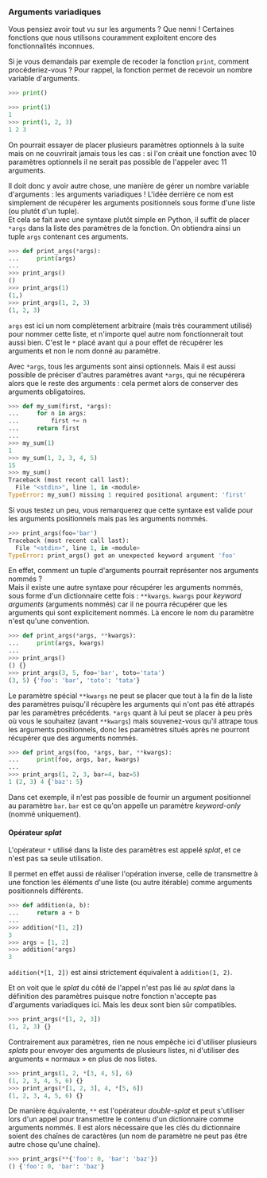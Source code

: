 ### Arguments variadiques

Vous pensiez avoir tout vu sur les arguments ? Que nenni !
Certaines fonctions que nous utilisons couramment exploitent encore des fonctionnalités inconnues.

Si je vous demandais par exemple de recoder la fonction `print`, comment procéderiez-vous ?
Pour rappel, la fonction permet de recevoir un nombre variable d'arguments.

```python
>>> print()

>>> print(1)
1
>>> print(1, 2, 3)
1 2 3
```

On pourrait essayer de placer plusieurs paramètres optionnels à la suite mais on ne couvrirait jamais tous les cas : si l'on créait une fonction avec 10 paramètres optionnels il ne serait pas possible de l'appeler avec 11 arguments.

Il doit donc y avoir autre chose, une manière de gérer un nombre variable d'arguments : les arguments variadiques !
L'idée derrière ce nom est simplement de récupérer les arguments positionnels sous forme d'une liste (ou plutôt d'un tuple).  
Et cela se fait avec une syntaxe plutôt simple en Python, il suffit de placer `*args` dans la liste des paramètres de la fonction.
On obtiendra ainsi un tuple `args` contenant ces arguments.

```python
>>> def print_args(*args):
...     print(args)
... 
>>> print_args()
()
>>> print_args(1)
(1,)
>>> print_args(1, 2, 3)
(1, 2, 3)
```

`args` est ici un nom complètement arbitraire (mais très couramment utilisé) pour nommer cette liste, et n'importe quel autre nom fonctionnerait tout aussi bien.
C'est le `*` placé avant qui a pour effet de récupérer les arguments et non le nom donné au paramètre.

Avec `*args`, tous les arguments sont ainsi optionnels.
Mais il est aussi possible de préciser d'autres paramètres avant `*args`, qui ne récupérera alors que le reste des arguments : cela permet alors de conserver des arguments obligatoires.

```python
>>> def my_sum(first, *args):
...     for n in args:
...         first += n
...     return first
... 
>>> my_sum(1)
1
>>> my_sum(1, 2, 3, 4, 5)
15
>>> my_sum()
Traceback (most recent call last):
  File "<stdin>", line 1, in <module>
TypeError: my_sum() missing 1 required positional argument: 'first'
```

Si vous testez un peu, vous remarquerez que cette syntaxe est valide pour les arguments positionnels mais pas les arguments nommés.

```python
>>> print_args(foo='bar')
Traceback (most recent call last):
  File "<stdin>", line 1, in <module>
TypeError: print_args() got an unexpected keyword argument 'foo'
```

En effet, comment un tuple d'arguments pourrait représenter nos arguments nommés ?  
Mais il existe une autre syntaxe pour récupérer les arguments nommés, sous forme d'un dictionnaire cette fois : `**kwargs`.
`kwargs` pour *keyword arguments* (arguments nommés) car il ne pourra récupérer que les arguments qui sont explicitement nommés.
Là encore le nom du paramètre n'est qu'une convention.

```python
>>> def print_args(*args, **kwargs):
...     print(args, kwargs)
... 
>>> print_args()
() {}
>>> print_args(3, 5, foo='bar', toto='tata')
(3, 5) {'foo': 'bar', 'toto': 'tata'}
```

Le paramètre spécial `**kwargs` ne peut se placer que tout à la fin de la liste des paramètres puisqu'il récupère les arguments qui n'ont pas été attrapés par les paramètres précédents.
`*args` quant à lui peut se placer à peu près où vous le souhaitez (avant `**kwargs`) mais souvenez-vous qu'il attrape tous les arguments positionnels, donc les paramètres situés après ne pourront récupérer que des arguments nommés.

```python
>>> def print_args(foo, *args, bar, **kwargs):
...     print(foo, args, bar, kwargs)
...
>>> print_args(1, 2, 3, bar=4, baz=5)
1 (2, 3) 4 {'baz': 5}
```

Dans cet exemple, il n'est pas possible de fournir un argument positionnel au paramètre `bar`.
`bar` est ce qu'on appelle un paramètre _keyword-only_ (nommé uniquement).

#### Opérateur _splat_

L'opérateur `*` utilisé dans la liste des paramètres est appelé _splat_, et ce n'est pas sa seule utilisation.

Il permet en effet aussi de réaliser l'opération inverse, celle de transmettre à une fonction les éléments d'une liste (ou autre itérable) comme arguments positionnels différents.

```python
>>> def addition(a, b):
...     return a + b
... 
>>> addition(*[1, 2])
3
>>> args = [1, 2]
>>> addition(*args)
3
```

`addition(*[1, 2])` est ainsi strictement équivalent à `addition(1, 2)`.

Et on voit que le _splat_ du côté de l'appel n'est pas lié au _splat_ dans la définition des paramètres puisque notre fonction n'accepte pas d'arguments variadiques ici.
Mais les deux sont bien sûr compatibles.

```python
>>> print_args(*[1, 2, 3])
(1, 2, 3) {}
```

Contrairement aux paramètres, rien ne nous empêche ici d'utiliser plusieurs _splats_ pour envoyer des arguments de plusieurs listes, ni d'utiliser des arguments « normaux » en plus de nos listes.

```python
>>> print_args(1, 2, *[3, 4, 5], 6)
(1, 2, 3, 4, 5, 6) {}
>>> print_args(*[1, 2, 3], 4, *[5, 6])
(1, 2, 3, 4, 5, 6) {}
```

De manière équivalente, `**` est l'opérateur _double-splat_ et peut s'utiliser lors d'un appel pour transmettre le contenu d'un dictionnaire comme arguments nommés.
Il est alors nécessaire que les clés du dictionnaire soient des chaînes de caractères (un nom de paramètre ne peut pas être autre chose qu'une chaîne).

```python
>>> print_args(**{'foo': 0, 'bar': 'baz'})
() {'foo': 0, 'bar': 'baz'}
```
